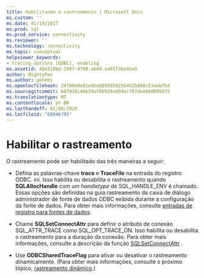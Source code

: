 ```yaml
---
title: Habilitando o rastreamento | Microsoft Docs
ms.custom: ''
ms.date: 01/19/2017
ms.prod: sql
ms.prod_service: connectivity
ms.reviewer: ''
ms.technology: connectivity
ms.topic: conceptual
helpviewer_keywords:
- tracing options [ODBC], enabling
ms.assetid: 48e318bd-2487-4708-a698-ea01f36a45e9
author: MightyPen
ms.author: genemi
ms.openlocfilehash: 24f80e0e81e4be8895d59256492b868c53aab7b4
ms.sourcegitcommit: b87d36c46b39af8b929ad94ec707dee8800950f5
ms.translationtype: MT
ms.contentlocale: pt-BR
ms.lasthandoff: 02/08/2020
ms.locfileid: "68046795"
---
```

# <a name="enabling-tracing"></a>Habilitar o rastreamento
O rastreamento pode ser habilitado das três maneiras a seguir:  
  
-   Defina as palavras-chave **trace** e **TraceFile** na entrada do registro ODBC. ini. Isso habilita ou desabilita o rastreamento quando **SQLAllocHandle** com um *handletype* de SQL_HANDLE_ENV é chamado. Essas opções são definidas na guia rastreamento da caixa de diálogo administrador de fonte de dados ODBC exibida durante a configuração da fonte de dados. Para obter mais informações, consulte [entradas de registro para fontes de dados](../../../odbc/reference/install/registry-entries-for-data-sources.md).  
  
-   Chame **SQLSetConnectAttr** para definir o atributo de conexão SQL_ATTR_TRACE como SQL_OPT_TRACE_ON. Isso habilita ou desabilita o rastreamento para a duração da conexão. Para obter mais informações, consulte a descrição da função [SQLSetConnectAttr](../../../odbc/reference/syntax/sqlsetconnectattr-function.md) .  
  
-   Use **ODBCSharedTraceFlag** para ativar ou desativar o rastreamento dinamicamente. (Para obter mais informações, consulte o próximo tópico, [rastreamento dinâmico](../../../odbc/reference/develop-app/dynamic-tracing.md).)
